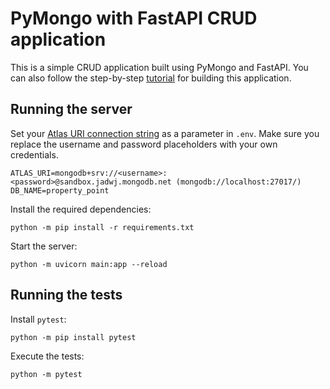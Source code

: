 
# PyMongo with FastAPI CRUD application

This is a simple CRUD application built using PyMongo and FastAPI. You can also follow the step-by-step [tutorial](https://www.mongodb.com/languages/python/pymongo-tutorial) for building this application.

## Running the server

Set your [Atlas URI connection string](https://docs.atlas.mongodb.com/getting-started/) as a parameter in `.env`. Make sure you replace the username and password placeholders with your own credentials.

```
ATLAS_URI=mongodb+srv://<username>:<password>@sandbox.jadwj.mongodb.net (mongodb://localhost:27017/)
DB_NAME=property_point
```

Install the required dependencies:

```
python -m pip install -r requirements.txt
```

Start the server:
```
python -m uvicorn main:app --reload
```

## Running the tests

Install `pytest`:

```
python -m pip install pytest
```

Execute the tests:

```
python -m pytest
```